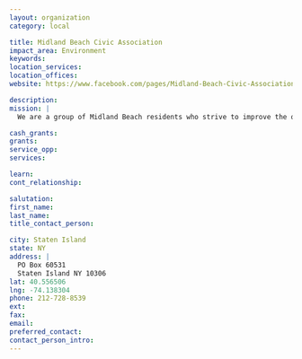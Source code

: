 ```yaml
---
layout: organization
category: local

title: Midland Beach Civic Association
impact_area: Environment
keywords: 
location_services: 
location_offices: 
website: https://www.facebook.com/pages/Midland-Beach-Civic-Association/107630150827

description: 
mission: |
  We are a group of Midland Beach residents who strive to improve the quality of life in our community. While we may not be successful in all our endeavors, we never give up the fight to right the wrongs that have been handed Midland Beach.

cash_grants: 
grants: 
service_opp: 
services: 

learn: 
cont_relationship: 

salutation: 
first_name: 
last_name: 
title_contact_person: 

city: Staten Island
state: NY
address: |
  PO Box 60531  
  Staten Island NY 10306
lat: 40.556506
lng: -74.138304
phone: 212-728-8539
ext: 
fax: 
email: 
preferred_contact: 
contact_person_intro: 
---
```


